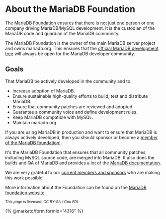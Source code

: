 
# About the MariaDB Foundation

The [MariaDB Foundation](https://mariadb.org) ensures that there is not just one person or one company driving MariaDB/MySQL development. It is the custodian of the MariaDB code and guardian of the MariaDB community.


The MariaDB Foundation is the owner of the main MariaDB server project and owns mariadb.org. This ensures that the [official MariaDB development tree](https://github.com/MariaDB/server) will always be open for the MariaDB developer community.


## Goals


That MariaDB be actively developed in the community and to:


* Increase adoption of MariaDB.
* Ensure sustainable high-quality efforts to build, test and distribute MariaDB.
* Ensure that community patches are reviewed and adopted.
* Guarantee a community voice and define development rules.
* Keep MariaDB compatible with MySQL.
* Maintain mariadb.org.


If you are using MariaDB in production and want to ensure that MariaDB is always actively developed, then you should sponsor or become a [member of the MariaDB foundation!](https://mariadb.org/donate/).


It's the MariaDB Foundation that ensures that all community patches, including MySQL source code, are merged into MariaDB. It also does the builds and QA of MariaDB and provides a lot of the [MariaDB documentation](https://mariadb.com/kb/en/mariadb-documentation/).


We are very grateful to our [current members and sponsors](https://mariadb.org/en/supporters) who are making this work possible!


More information about the Foundation can be found on the [MariaDB foundation website](https://mariadb.org/en/foundation/).


<sub>_This page is licensed: CC BY-SA / Gnu FDL_</sub>


{% @marketo/form formId="4316" %}
